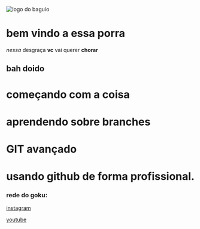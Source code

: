 ![logo do baguio](https://pbs.twimg.com/media/EnOXT6OXUAUkbSN.jpg)
# bem vindo a essa porra
_nessa_ desgraça **vc** vai querer **chorar**

## bah doido
# começando com a coisa
# aprendendo sobre branches
# GIT avançado 
# usando github de forma profissional.


### rede do goku:
[instagram](https://instagram.com/gokucalvo)

[youtube](https://youtube.com/c/gokucalvo)
